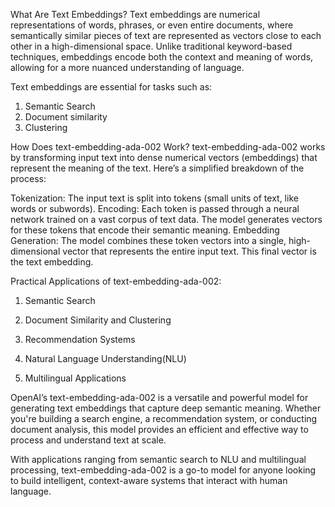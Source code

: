 What Are Text Embeddings?
Text embeddings are numerical representations of words, phrases, or even entire documents, where semantically similar pieces of text are represented as vectors close to each other in a high-dimensional space. Unlike traditional keyword-based techniques, embeddings encode both the context and meaning of words, allowing for a more nuanced understanding of language.

Text embeddings are essential for tasks such as:
1. Semantic Search
2. Document similarity
3. Clustering

How Does text-embedding-ada-002 Work?
text-embedding-ada-002 works by transforming input text into dense numerical vectors (embeddings) that represent the meaning of the text. Here’s a simplified breakdown of the process:

Tokenization: The input text is split into tokens (small units of text, like words or subwords).
Encoding: Each token is passed through a neural network trained on a vast corpus of text data. The model generates vectors for these tokens that encode their semantic meaning.
Embedding Generation: The model combines these token vectors into a single, high-dimensional vector that represents the entire input text. This final vector is the text embedding.

Practical Applications of text-embedding-ada-002:
1. Semantic Search
2. Document Similarity and Clustering
3. Recommendation Systems
4. Natural Language Understanding(NLU)

5. Multilingual Applications

OpenAI’s text-embedding-ada-002 is a versatile and powerful model for generating text embeddings that capture deep semantic meaning. Whether you're building a search engine, a recommendation system, or conducting document analysis, this model provides an efficient and effective way to process and understand text at scale.

With applications ranging from semantic search to NLU and multilingual processing, text-embedding-ada-002 is a go-to model for anyone looking to build intelligent, context-aware systems that interact with human language.



